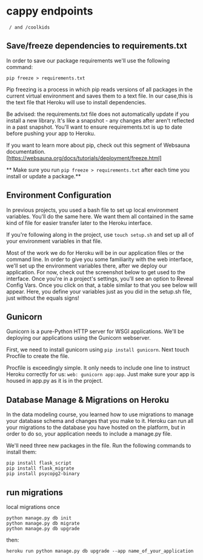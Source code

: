 # cappy endpoints
` / and /coolkids`

## Save/freeze dependencies to requirements.txt

In order to save our package requirements we'll use the following command:
```
pip freeze > requirements.txt
```
Pip freezing is a process in which pip reads versions of all packages in the current virtual environment and saves them to a text file. In our case,this is the text file that Heroku will use to install dependencies.

Be advised: the requirements.txt file does not automatically update if you install a new library. It's like a snapshot - any changes after aren't reflected in a past snapshot. You'll want to ensure requirements.txt is up to date before pushing your app to Heroku.

If you want to learn more about pip, check out this segment of Websauna documentation.[https://websauna.org/docs/tutorials/deployment/freeze.html]

** Make sure you run `pip freeze > requirements.txt` after each time you install or update a package.**

## Environment Configuration
In previous projects, you used a bash file to set up local environment variables. You'll do the same here. We want them all contained in the same kind of file for easier transfer later to the Heroku interface.

If you're following along in the project, use `touch setup.sh` and set up all of your environment variables in that file.

Most of the work we do for Heroku will be in our application files or the command line. In order to give you some familiarity with the web interface, we'll set up the environment variables there, after we deploy our application. For now, check out the screenshot below to get used to the interface. Once you're in a project's settings, you'll see an option to Reveal Config Vars. Once you click on that, a table similar to that you see below will appear. Here, you define your variables just as you did in the setup.sh file, just without the equals signs!

## Gunicorn
Gunicorn is a pure-Python HTTP server for WSGI applications. We'll be deploying our applications using the Gunicorn webserver.

First, we need to install gunicorn using `pip install gunicorn`. Next touch Procfile to create the file.

Procfile is exceedingly simple. It only needs to include one line to instruct Heroku correctly for us: `web: gunicorn app:app`. Just make sure your app is housed in app.py as it is in the project.

## Database Manage & Migrations on Heroku
In the data modeling course, you learned how to use migrations to manage your database schema and changes that you make to it. Heroku can run all your migrations to the database you have hosted on the platform, but in order to do so, your application needs to include a manage.py file.

We'll need three new packages in the file. Run the following commands to install them:
```
pip install flask_script
pip install flask_migrate
pip install psycopg2-binary
```

## run migrations
local migrations once
```
python manage.py db init
python manage.py db migrate
python manage.py db upgrade
```

then:
```
heroku run python manage.py db upgrade --app name_of_your_application
```
